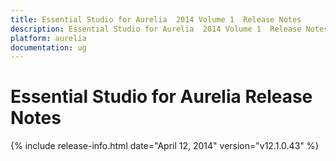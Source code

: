 ```yaml
---
title: Essential Studio for Aurelia  2014 Volume 1  Release Notes  
description: Essential Studio for Aurelia  2014 Volume 1  Release Notes  
platform: aurelia
documentation: ug
---
```


# Essential Studio for Aurelia  Release Notes  

{% include release-info.html date="April 12, 2014"  version="v12.1.0.43" %} 






